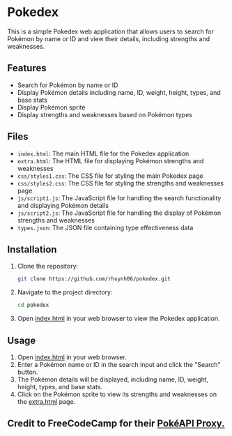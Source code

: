 # Pokedex

This is a simple Pokedex web application that allows users to search for Pokémon by name or ID and view their details, including strengths and weaknesses.

## Features

- Search for Pokémon by name or ID
- Display Pokémon details including name, ID, weight, height, types, and base stats
- Display Pokémon sprite
- Display strengths and weaknesses based on Pokémon types

## Files

- `index.html`: The main HTML file for the Pokedex application
- `extra.html`: The HTML file for displaying Pokémon strengths and weaknesses
- `css/styles1.css`: The CSS file for styling the main Pokedex page
- `css/styles2.css`: The CSS file for styling the strengths and weaknesses page
- `js/script1.js`: The JavaScript file for handling the search functionality and displaying Pokémon details
- `js/script2.js`: The JavaScript file for handling the display of Pokémon strengths and weaknesses
- `types.json`: The JSON file containing type effectiveness data

## Installation

1. Clone the repository:
    ```sh
    git clone https://github.com/rhuynh06/pokedex.git
    ```

2. Navigate to the project directory:
    ```sh
    cd pokedex
    ```

3. Open [index.html](http://_vscodecontentref_/1) in your web browser to view the Pokedex application.

## Usage

1. Open [index.html](http://_vscodecontentref_/2) in your web browser.
2. Enter a Pokémon name or ID in the search input and click the "Search" button.
3. The Pokémon details will be displayed, including name, ID, weight, height, types, and base stats.
4. Click on the Pokémon sprite to view its strengths and weaknesses on the [extra.html](http://_vscodecontentref_/3) page.

## Credit to FreeCodeCamp for their [PokéAPI Proxy.](https://pokeapi-proxy.freecodecamp.rocks/)
